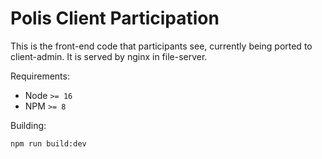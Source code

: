 # Polis Client Participation

This is the front-end code that participants see, currently being
ported to client-admin. It is served by nginx in file-server.

Requirements:

- Node `>= 16`
- NPM `>= 8`

Building:

```
npm run build:dev
```
